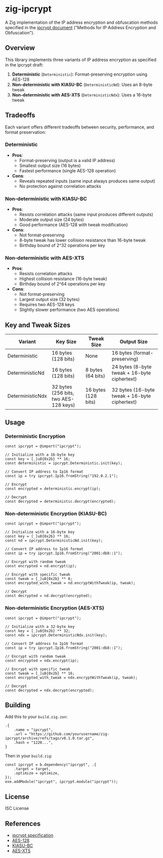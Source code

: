 # zig-ipcrypt

A Zig implementation of the IP address encryption and obfuscation methods specified in the [ipcrypt document](https://datatracker.ietf.org/doc/draft-denis-ipcrypt/) ("Methods for IP Address Encryption and Obfuscation").

## Overview

This library implements three variants of IP address encryption as specified in the ipcrypt draft:

1. **Deterministic** (`Deterministic`): Format-preserving encryption using AES-128
2. **Non-deterministic with KIASU-BC** (`DeterministicNd`): Uses an 8-byte tweak
3. **Non-deterministic with AES-XTS** (`DeterministicNdx`): Uses a 16-byte tweak

## Tradeoffs

Each variant offers different tradeoffs between security, performance, and format preservation:

### Deterministic

- **Pros**:
  - Format-preserving (output is a valid IP address)
  - Smallest output size (16 bytes)
  - Fastest performance (single AES-128 operation)
- **Cons**:
  - Reveals repeated inputs (same input always produces same output)
  - No protection against correlation attacks

### Non-deterministic with KIASU-BC

- **Pros**:
  - Resists correlation attacks (same input produces different outputs)
  - Moderate output size (24 bytes)
  - Good performance (AES-128 with tweak modification)
- **Cons**:
  - Not format-preserving
  - 8-byte tweak has lower collision resistance than 16-byte tweak
  - Birthday bound of 2^32 operations per key

### Non-deterministic with AES-XTS

- **Pros**:
  - Resists correlation attacks
  - Highest collision resistance (16-byte tweak)
  - Birthday bound of 2^64 operations per key
- **Cons**:
  - Not format-preserving
  - Largest output size (32 bytes)
  - Requires two AES-128 keys
  - Slightly slower performance (two AES operations)

## Key and Tweak Sizes

| Variant          | Key Size                              | Tweak Size          | Output Size                                   |
| ---------------- | ------------------------------------- | ------------------- | --------------------------------------------- |
| Deterministic    | 16 bytes (128 bits)                   | None                | 16 bytes (format-preserving)                  |
| DeterministicNd  | 16 bytes (128 bits)                   | 8 bytes (64 bits)   | 24 bytes (8-byte tweak + 16-byte ciphertext)  |
| DeterministicNdx | 32 bytes (256 bits, two AES-128 keys) | 16 bytes (128 bits) | 32 bytes (16-byte tweak + 16-byte ciphertext) |

## Usage

### Deterministic Encryption

```zig
const ipcrypt = @import("ipcrypt");

// Initialize with a 16-byte key
const key = [_]u8{0x2b} ** 16;
const deterministic = ipcrypt.Deterministic.init(key);

// Convert IP address to Ip16 format
const ip = try ipcrypt.Ip16.fromString("192.0.2.1");

// Encrypt
const encrypted = deterministic.encrypt(ip);

// Decrypt
const decrypted = deterministic.decrypt(encrypted);
```

### Non-deterministic Encryption (KIASU-BC)

```zig
const ipcrypt = @import("ipcrypt");

// Initialize with a 16-byte key
const key = [_]u8{0x2b} ** 16;
const nd = ipcrypt.DeterministicNd.init(key);

// Convert IP address to Ip16 format
const ip = try ipcrypt.Ip16.fromString("2001:db8::1");

// Encrypt with random tweak
const encrypted = nd.encrypt(ip);

// Encrypt with specific tweak
const tweak = [_]u8{0x2b} ** 8;
const encrypted_with_tweak = nd.encryptWithTweak(ip, tweak);

// Decrypt
const decrypted = nd.decrypt(encrypted);
```

### Non-deterministic Encryption (AES-XTS)

```zig
const ipcrypt = @import("ipcrypt");

// Initialize with a 32-byte key
const key = [_]u8{0x2b} ** 32;
const ndx = ipcrypt.DeterministicNdx.init(key);

// Convert IP address to Ip16 format
const ip = try ipcrypt.Ip16.fromString("2001:db8::1");

// Encrypt with random tweak
const encrypted = ndx.encrypt(ip);

// Encrypt with specific tweak
const tweak = [_]u8{0x2b} ** 16;
const encrypted_with_tweak = ndx.encryptWithTweak(ip, tweak);

// Decrypt
const decrypted = ndx.decrypt(encrypted);
```

## Building

Add this to your `build.zig.zon`:

```zig
.{
    .name = "ipcrypt",
    .url = "https://github.com/yourusername/zig-ipcrypt/archive/refs/tags/v0.1.0.tar.gz",
    .hash = "1220...",
}
```

Then in your `build.zig`:

```zig
const ipcrypt = b.dependency("ipcrypt", .{
    .target = target,
    .optimize = optimize,
});
exe.addModule("ipcrypt", ipcrypt.module("ipcrypt"));
```

## License

ISC License

## References

- [ipcrypt specification](https://github.com/jedisct1/draft-denis-ipcrypt)
- [AES-128](https://nvlpubs.nist.gov/nistpubs/FIPS/NIST.FIPS.197.pdf)
- [KIASU-BC](https://eprint.iacr.org/2014/831)
- [AES-XTS](https://standards.ieee.org/ieee/1619/2041/)
